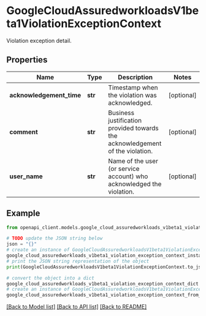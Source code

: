 # GoogleCloudAssuredworkloadsV1beta1ViolationExceptionContext

Violation exception detail.

## Properties

Name | Type | Description | Notes
------------ | ------------- | ------------- | -------------
**acknowledgement_time** | **str** | Timestamp when the violation was acknowledged. | [optional] 
**comment** | **str** | Business justification provided towards the acknowledgement of the violation. | [optional] 
**user_name** | **str** | Name of the user (or service account) who acknowledged the violation. | [optional] 

## Example

```python
from openapi_client.models.google_cloud_assuredworkloads_v1beta1_violation_exception_context import GoogleCloudAssuredworkloadsV1beta1ViolationExceptionContext

# TODO update the JSON string below
json = "{}"
# create an instance of GoogleCloudAssuredworkloadsV1beta1ViolationExceptionContext from a JSON string
google_cloud_assuredworkloads_v1beta1_violation_exception_context_instance = GoogleCloudAssuredworkloadsV1beta1ViolationExceptionContext.from_json(json)
# print the JSON string representation of the object
print(GoogleCloudAssuredworkloadsV1beta1ViolationExceptionContext.to_json())

# convert the object into a dict
google_cloud_assuredworkloads_v1beta1_violation_exception_context_dict = google_cloud_assuredworkloads_v1beta1_violation_exception_context_instance.to_dict()
# create an instance of GoogleCloudAssuredworkloadsV1beta1ViolationExceptionContext from a dict
google_cloud_assuredworkloads_v1beta1_violation_exception_context_from_dict = GoogleCloudAssuredworkloadsV1beta1ViolationExceptionContext.from_dict(google_cloud_assuredworkloads_v1beta1_violation_exception_context_dict)
```
[[Back to Model list]](../README.md#documentation-for-models) [[Back to API list]](../README.md#documentation-for-api-endpoints) [[Back to README]](../README.md)


